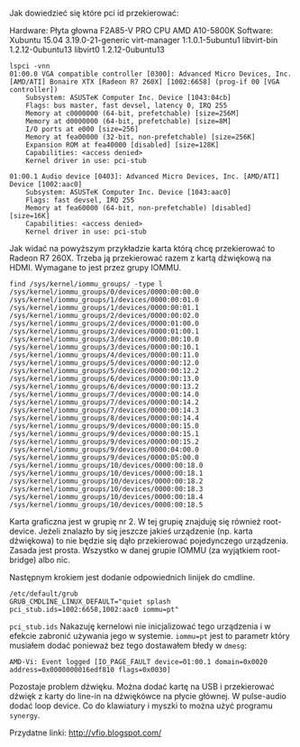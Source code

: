 Jak dowiedzieć się które pci id przekierować:

Hardware:
Płyta głowna F2A85-V PRO
CPU AMD A10-5800K
Software:
Xubuntu 15.04
3.19.0-21-generic
virt-manager                          1:1.0.1-5ubuntu1
libvirt-bin                           1.2.12-0ubuntu13
libvirt0                              1.2.12-0ubuntu13

```
lspci -vnn
01:00.0 VGA compatible controller [0300]: Advanced Micro Devices, Inc. [AMD/ATI] Bonaire XTX [Radeon R7 260X] [1002:6658] (prog-if 00 [VGA controller])
	Subsystem: ASUSTeK Computer Inc. Device [1043:04cb]
	Flags: bus master, fast devsel, latency 0, IRQ 255
	Memory at c0000000 (64-bit, prefetchable) [size=256M]
	Memory at d0000000 (64-bit, prefetchable) [size=8M]
	I/O ports at e000 [size=256]
	Memory at fea00000 (32-bit, non-prefetchable) [size=256K]
	Expansion ROM at fea40000 [disabled] [size=128K]
	Capabilities: <access denied>
	Kernel driver in use: pci-stub

01:00.1 Audio device [0403]: Advanced Micro Devices, Inc. [AMD/ATI] Device [1002:aac0]
	Subsystem: ASUSTeK Computer Inc. Device [1043:aac0]
	Flags: fast devsel, IRQ 255
	Memory at fea60000 (64-bit, non-prefetchable) [disabled] [size=16K]
	Capabilities: <access denied>
	Kernel driver in use: pci-stub
```
Jak widać na powyższym przykładzie karta którą chcę przekierować to Radeon R7 260X. Trzeba ją przekierować razem z kartą dźwiękową na HDMI. Wymagane to jest przez grupy IOMMU.
```
find /sys/kernel/iommu_groups/ -type l
/sys/kernel/iommu_groups/0/devices/0000:00:00.0
/sys/kernel/iommu_groups/1/devices/0000:00:01.0
/sys/kernel/iommu_groups/1/devices/0000:00:01.1
/sys/kernel/iommu_groups/2/devices/0000:00:02.0
/sys/kernel/iommu_groups/2/devices/0000:01:00.0
/sys/kernel/iommu_groups/2/devices/0000:01:00.1
/sys/kernel/iommu_groups/3/devices/0000:00:10.0
/sys/kernel/iommu_groups/3/devices/0000:00:10.1
/sys/kernel/iommu_groups/4/devices/0000:00:11.0
/sys/kernel/iommu_groups/5/devices/0000:00:12.0
/sys/kernel/iommu_groups/5/devices/0000:00:12.2
/sys/kernel/iommu_groups/6/devices/0000:00:13.0
/sys/kernel/iommu_groups/6/devices/0000:00:13.2
/sys/kernel/iommu_groups/7/devices/0000:00:14.0
/sys/kernel/iommu_groups/7/devices/0000:00:14.2
/sys/kernel/iommu_groups/7/devices/0000:00:14.3
/sys/kernel/iommu_groups/8/devices/0000:00:14.4
/sys/kernel/iommu_groups/9/devices/0000:00:15.0
/sys/kernel/iommu_groups/9/devices/0000:00:15.1
/sys/kernel/iommu_groups/9/devices/0000:00:15.2
/sys/kernel/iommu_groups/9/devices/0000:04:00.0
/sys/kernel/iommu_groups/9/devices/0000:05:00.0
/sys/kernel/iommu_groups/10/devices/0000:00:18.0
/sys/kernel/iommu_groups/10/devices/0000:00:18.1
/sys/kernel/iommu_groups/10/devices/0000:00:18.2
/sys/kernel/iommu_groups/10/devices/0000:00:18.3
/sys/kernel/iommu_groups/10/devices/0000:00:18.4
/sys/kernel/iommu_groups/10/devices/0000:00:18.5
```
Karta graficzna jest w grupię nr 2. W tej grupię znajduję się również root-device. Jeżeli znalazło by się jeszcze jakieś urządzenie (np. karta dźwiękowa) to nie będzie się dąło przekierować pojedynczego urządzenia. Zasada jest prosta. Wszystko w danej grupie IOMMU (za wyjątkiem root-bridge) albo nic.

Następnym krokiem jest dodanie odpowiednich linijek do cmdline.
```
/etc/default/grub
GRUB_CMDLINE_LINUX_DEFAULT="quiet splash pci_stub.ids=1002:6658,1002:aac0 iommu=pt"
```
`pci_stub.ids` Nakazuję kernelowi nie inicjalizować tego urządzenia i w efekcie zabronić używania jego w systemie. `iommu=pt` jest to parametr który musiałem dodać ponieważ bez tego dostawałem błedy w `dmesg`:
```
AMD-Vi: Event logged [IO_PAGE_FAULT device=01:00.1 domain=0x0020 address=0x0000000016edf810 flags=0x0030]
```

Pozostaje problem dźwięku. Można dodać kartę na USB i przekierować dźwięk z karty do line-in na dźwiękówce na płycie głównej. W pulse-audio dodać loop device.
Co do klawiatury i myszki to można użyć programu `synergy`.

Przydatne linki:
http://vfio.blogspot.com/

